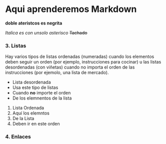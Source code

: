# Aqui aprenderemos Markdown

**doble ateristcos es negrita**

*Italica es con unsolo asterisco*
~~Tachado~~
### 3. Listas
Hay varios tipos de listas ordenadas (numeradas) cuando los elementos deben seguir un orden  (por ejemplo, instrucciones para cocinar) u las listas desordenadas (con viñetas) cuando no importa el orden de las instrucciones (por ejemolo, una lista de mercado).

- Lista desordenada
- Usa este tipo de listas 
- Cuando **no** importe el orden 
- De los elemnentos de la lista

1. Lista Ordenada
2. Aquí los elemntos 
3. De la Lista 
4. Deben ir en este orden

### 4. Enlaces 